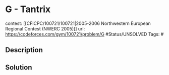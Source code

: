# G - Tantrix

contest: [[CFICPC/100721/100721|2005-2006 Northwestern European Regional Contest (NWERC 2005)]]
url: https://codeforces.com/gym/100721/problem/G
#Status/UNSOLVED
Tags: #

## Description

## Solution

